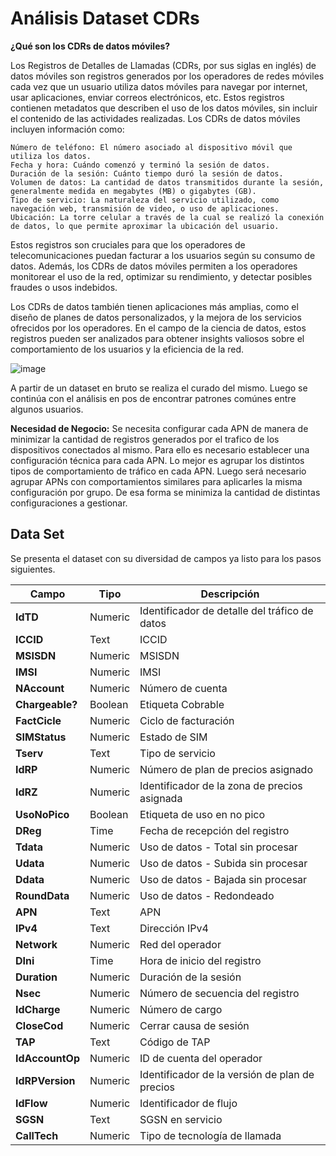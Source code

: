 # Análisis Dataset CDRs #

**¿Qué son los CDRs de datos móviles?**

Los Registros de Detalles de Llamadas (CDRs, por sus siglas en inglés) de datos móviles son registros generados por los operadores de redes móviles cada vez que un usuario utiliza datos móviles para navegar por internet, usar aplicaciones, enviar correos electrónicos, etc. Estos registros contienen metadatos que describen el uso de los datos móviles, sin incluir el contenido de las actividades realizadas. Los CDRs de datos móviles incluyen información como:

    Número de teléfono: El número asociado al dispositivo móvil que utiliza los datos.
    Fecha y hora: Cuándo comenzó y terminó la sesión de datos.
    Duración de la sesión: Cuánto tiempo duró la sesión de datos.
    Volumen de datos: La cantidad de datos transmitidos durante la sesión, generalmente medida en megabytes (MB) o gigabytes (GB).
    Tipo de servicio: La naturaleza del servicio utilizado, como navegación web, transmisión de video, o uso de aplicaciones.
    Ubicación: La torre celular a través de la cual se realizó la conexión de datos, lo que permite aproximar la ubicación del usuario.

Estos registros son cruciales para que los operadores de telecomunicaciones puedan facturar a los usuarios según su consumo de datos. Además, los CDRs de datos móviles permiten a los operadores monitorear el uso de la red, optimizar su rendimiento, y detectar posibles fraudes o usos indebidos​​.

Los CDRs de datos también tienen aplicaciones más amplias, como el diseño de planes de datos personalizados, y la mejora de los servicios ofrecidos por los operadores. En el campo de la ciencia de datos, estos registros pueden ser analizados para obtener insights valiosos sobre el comportamiento de los usuarios y la eficiencia de la red​.

![image](https://github.com/user-attachments/assets/09e64de8-85bb-4dca-8b27-6899d5a6f88c)

A partir de un dataset en bruto se realiza el curado del mismo. Luego se continúa con el análisis en pos de encontrar patrones comúnes entre algunos usuarios. 

**Necesidad de Negocio:** Se necesita configurar cada APN de manera de minimizar la cantidad de registros generados por el trafico de los dispositivos conectados al mismo. Para ello es necesario establecer una configuración técnica para cada APN. Lo mejor es agrupar los distintos tipos de comportamiento de tráfico en cada APN. Luego será necesario agrupar APNs con comportamientos similares para aplicarles la misma configuración por grupo. De esa forma se minimiza la cantidad de distintas configuraciones a gestionar.

## Data Set ##
Se presenta el dataset con su diversidad de campos ya listo para los pasos siguientes.

| **Campo**     | **Tipo** | **Descripción**                                |
|---------------|----------|------------------------------------------------|
| **IdTD**      | Numeric  | Identificador de detalle del tráfico de datos  |
| **ICCID**     | Text     | ICCID                                          |
| **MSISDN**    | Numeric  | MSISDN                                         |
| **IMSI**      | Numeric  | IMSI                                           |
| **NAccount**  | Numeric  | Número de cuenta                               |
| **Chargeable?** | Boolean | Etiqueta Cobrable                            |
| **FactCicle** | Numeric  | Ciclo de facturación                           |
| **SIMStatus** | Numeric  | Estado de SIM                                  |
| **Tserv**     | Text     | Tipo de servicio                               |
| **IdRP**      | Numeric  | Número de plan de precios asignado             |
| **IdRZ**      | Numeric  | Identificador de la zona de precios asignada   |
| **UsoNoPico** | Boolean  | Etiqueta de uso en no pico                     |
| **DReg**      | Time     | Fecha de recepción del registro                |
| **Tdata**     | Numeric  | Uso de datos - Total sin procesar              |
| **Udata**     | Numeric  | Uso de datos - Subida sin procesar             |
| **Ddata**     | Numeric  | Uso de datos - Bajada sin procesar             |
| **RoundData** | Numeric  | Uso de datos - Redondeado                      |
| **APN**       | Text     | APN                                            |
| **IPv4**      | Text     | Dirección IPv4                                 |
| **Network**   | Numeric  | Red del operador                               |
| **DIni**      | Time     | Hora de inicio del registro                    |
| **Duration**  | Numeric  | Duración de la sesión                          |
| **Nsec**      | Numeric  | Número de secuencia del registro               |
| **IdCharge**  | Numeric  | Número de cargo                                |
| **CloseCod**  | Numeric  | Cerrar causa de sesión                         |
| **TAP**       | Text     | Código de TAP                                  |
| **IdAccountOp** | Numeric | ID de cuenta del operador                    |
| **IdRPVersion** | Numeric | Identificador de la versión de plan de precios|
| **IdFlow**    | Numeric  | Identificador de flujo                         |
| **SGSN**      | Text     | SGSN en servicio                               |
| **CallTech**  | Numeric  | Tipo de tecnología de llamada                  |
